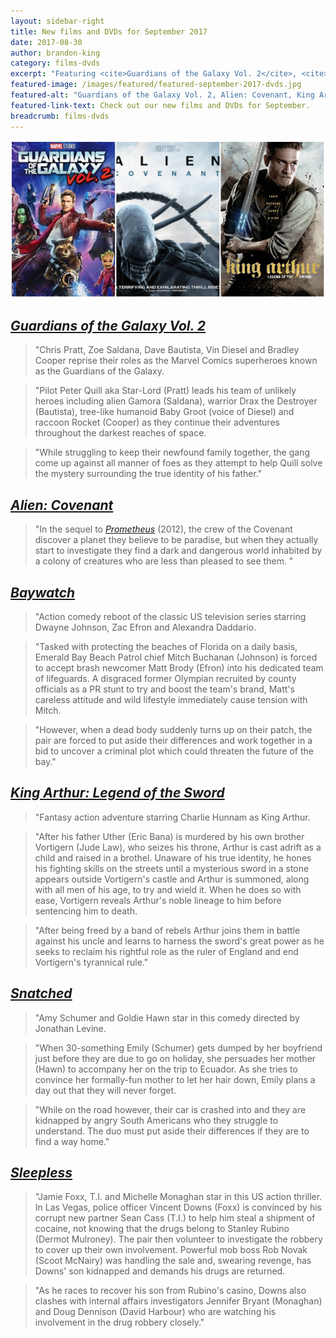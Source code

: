 ```yaml
---
layout: sidebar-right
title: New films and DVDs for September 2017
date: 2017-08-30
author: brandon-king
category: films-dvds
excerpt: "Featuring <cite>Guardians of the Galaxy Vol. 2</cite>, <cite>Alien: Covenant</cite> and <cite>King Arthur: Legend of the Sword</cite>."
featured-image: /images/featured/featured-september-2017-dvds.jpg
featured-alt: "Guardians of the Galaxy Vol. 2, Alien: Covenant, King Arthur: Legend of the Sword"
featured-link-text: Check out our new films and DVDs for September.
breadcrumb: films-dvds
---
```


![Guardians of the Galaxy Vol. 2, Alien: Covenant, King Arthur: Legend of the Sword](/images/featured/featured-september-2017-dvds.jpg)

## [<cite>Guardians of the Galaxy Vol. 2</cite>](https://suffolk.spydus.co.uk/cgi-bin/spydus.exe/ENQ/OPAC/BIBENQ?BRN=2279077)

> "Chris Pratt, Zoe Saldana, Dave Bautista, Vin Diesel and Bradley Cooper reprise their roles as the Marvel Comics superheroes known as the Guardians of the Galaxy.

> "Pilot Peter Quill aka Star-Lord (Pratt) leads his team of unlikely heroes including alien Gamora (Saldana), warrior Drax the Destroyer (Bautista), tree-like humanoid Baby Groot (voice of Diesel) and raccoon Rocket (Cooper) as they continue their adventures throughout the darkest reaches of space.

> "While struggling to keep their newfound family together, the gang come up against all manner of foes as they attempt to help Quill solve the mystery surrounding the true identity of his father."

## [<cite>Alien: Covenant</cite>](https://suffolk.spydus.co.uk/cgi-bin/spydus.exe/ENQ/OPAC/BIBENQ?BRN=2196230)

> "In the sequel to [<cite>Prometheus</cite>](https://suffolk.spydus.co.uk/cgi-bin/spydus.exe/ENQ/OPAC/BIBENQ?BRN=1273103) (2012), the crew of the Covenant discover a planet they believe to be paradise, but when they actually start to investigate they find a dark and dangerous world inhabited by a colony of creatures who are less than pleased to see them. "

## [<cite>Baywatch</cite>](https://suffolk.spydus.co.uk/cgi-bin/spydus.exe/ENQ/OPAC/BIBENQ?BRN=2289476)

> "Action comedy reboot of the classic US television series starring Dwayne Johnson, Zac Efron and Alexandra Daddario.

> "Tasked with protecting the beaches of Florida on a daily basis, Emerald Bay Beach Patrol chief Mitch Buchanan (Johnson) is forced to accept brash newcomer Matt Brody (Efron) into his dedicated team of lifeguards. A disgraced former Olympian recruited by county officials as a PR stunt to try and boost the team's brand, Matt's careless attitude and wild lifestyle immediately cause tension with Mitch.

> "However, when a dead body suddenly turns up on their patch, the pair are forced to put aside their differences and work together in a bid to uncover a criminal plot which could threaten the future of the bay."

## [<cite>King Arthur: Legend of the Sword</cite>](https://suffolk.spydus.co.uk/cgi-bin/spydus.exe/ENQ/OPAC/BIBENQ?BRN=2279080)

> "Fantasy action adventure starring Charlie Hunnam as King Arthur.

> "After his father Uther (Eric Bana) is murdered by his own brother Vortigern (Jude Law), who seizes his throne, Arthur is cast adrift as a child and raised in a brothel. Unaware of his true identity, he hones his fighting skills on the streets until a mysterious sword in a stone appears outside Vortigern's castle and Arthur is summoned, along with all men of his age, to try and wield it. When he does so with ease, Vortigern reveals Arthur's noble lineage to him before sentencing him to death.

> "After being freed by a band of rebels Arthur joins them in battle against his uncle and learns to harness the sword's great power as he seeks to reclaim his rightful role as the ruler of England and end Vortigern's tyrannical rule."

## [<cite>Snatched</cite>](https://suffolk.spydus.co.uk/cgi-bin/spydus.exe/ENQ/OPAC/BIBENQ?BRN=2202807)

> "Amy Schumer and Goldie Hawn star in this comedy directed by Jonathan Levine.

> "When 30-something Emily (Schumer) gets dumped by her boyfriend just before they are due to go on holiday, she persuades her mother (Hawn) to accompany her on the trip to Ecuador. As she tries to convince her formally-fun mother to let her hair down, Emily plans a day out that they will never forget.

> "While on the road however, their car is crashed into and they are kidnapped by angry South Americans who they struggle to understand. The duo must put aside their differences if they are to find a way home."

## [<cite>Sleepless</cite>](https://suffolk.spydus.co.uk/cgi-bin/spydus.exe/ENQ/OPAC/BIBENQ?BRN=2190417)

> "Jamie Foxx, T.I. and Michelle Monaghan star in this US action thriller. In Las Vegas, police officer Vincent Downs (Foxx) is convinced by his corrupt new partner Sean Cass (T.I.) to help him steal a shipment of cocaine, not knowing that the drugs belong to Stanley Rubino (Dermot Mulroney). The pair then volunteer to investigate the robbery to cover up their own involvement. Powerful mob boss Rob Novak (Scoot McNairy) was handling the sale and, swearing revenge, has Downs' son kidnapped and demands his drugs are returned.

> "As he races to recover his son from Rubino's casino, Downs also clashes with internal affairs investigators Jennifer Bryant (Monaghan) and Doug Dennison (David Harbour) who are watching his involvement in the drug robbery closely."
